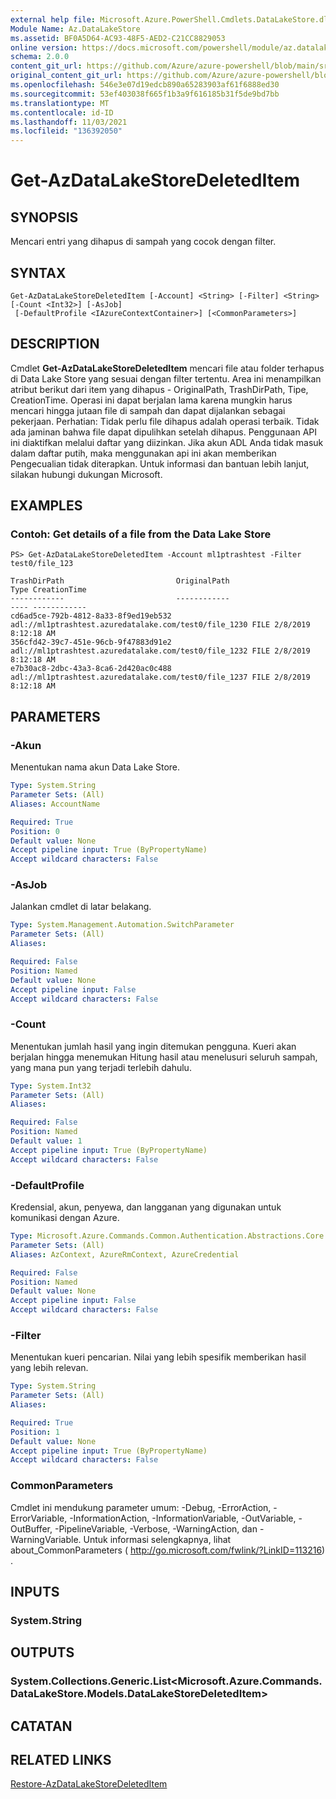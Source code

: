 ```yaml
---
external help file: Microsoft.Azure.PowerShell.Cmdlets.DataLakeStore.dll-Help.xml
Module Name: Az.DataLakeStore
ms.assetid: BF0A5D64-AC93-48F5-AED2-C21CC8829053
online version: https://docs.microsoft.com/powershell/module/az.datalakestore/get-azdatalakestoredeleteditem
schema: 2.0.0
content_git_url: https://github.com/Azure/azure-powershell/blob/main/src/DataLakeStore/DataLakeStore/help/Get-AzDataLakeStoreDeletedItem.md
original_content_git_url: https://github.com/Azure/azure-powershell/blob/main/src/DataLakeStore/DataLakeStore/help/Get-AzDataLakeStoreDeletedItem.md
ms.openlocfilehash: 546e3e07d19edcb890a65283903af61f6888ed30
ms.sourcegitcommit: 53ef403038f665f1b3a9f616185b31f5de9bd7bb
ms.translationtype: MT
ms.contentlocale: id-ID
ms.lasthandoff: 11/03/2021
ms.locfileid: "136392050"
---
```

# Get-AzDataLakeStoreDeletedItem

## SYNOPSIS
Mencari entri yang dihapus di sampah yang cocok dengan filter.

## SYNTAX

```
Get-AzDataLakeStoreDeletedItem [-Account] <String> [-Filter] <String> [-Count <Int32>] [-AsJob]
 [-DefaultProfile <IAzureContextContainer>] [<CommonParameters>]
```

## DESCRIPTION
Cmdlet **Get-AzDataLakeStoreDeletedItem** mencari file atau folder terhapus di Data Lake Store yang sesuai dengan filter tertentu.
Area ini menampilkan atribut berikut dari item yang dihapus - OriginalPath, TrashDirPath, Tipe, CreationTime.
Operasi ini dapat berjalan lama karena mungkin harus mencari hingga jutaan file di sampah dan dapat dijalankan sebagai pekerjaan.
Perhatian: Tidak perlu file dihapus adalah operasi terbaik. Tidak ada jaminan bahwa file dapat dipulihkan setelah dihapus. Penggunaan API ini diaktifkan melalui daftar yang diizinkan. Jika akun ADL Anda tidak masuk dalam daftar putih, maka menggunakan api ini akan memberikan Pengecualian tidak diterapkan. Untuk informasi dan bantuan lebih lanjut, silakan hubungi dukungan Microsoft.

## EXAMPLES

### Contoh: Get details of a file from the Data Lake Store
```
PS> Get-AzDataLakeStoreDeletedItem -Account ml1ptrashtest -Filter test0/file_123

TrashDirPath                         OriginalPath                                          Type CreationTime
------------                         ------------                                          ---- ------------
cd6ad5ce-792b-4812-8a33-8f9ed19eb532 adl://ml1ptrashtest.azuredatalake.com/test0/file_1230 FILE 2/8/2019 8:12:18 AM
356cfd42-39c7-451e-96cb-9f47883d91e2 adl://ml1ptrashtest.azuredatalake.com/test0/file_1232 FILE 2/8/2019 8:12:18 AM
e7b30ac8-2dbc-43a3-8ca6-2d420ac0c488 adl://ml1ptrashtest.azuredatalake.com/test0/file_1237 FILE 2/8/2019 8:12:18 AM
```

## PARAMETERS

### -Akun
Menentukan nama akun Data Lake Store.

```yaml
Type: System.String
Parameter Sets: (All)
Aliases: AccountName

Required: True
Position: 0
Default value: None
Accept pipeline input: True (ByPropertyName)
Accept wildcard characters: False
```

### -AsJob
Jalankan cmdlet di latar belakang.

```yaml
Type: System.Management.Automation.SwitchParameter
Parameter Sets: (All)
Aliases:

Required: False
Position: Named
Default value: None
Accept pipeline input: False
Accept wildcard characters: False
```

### -Count
Menentukan jumlah hasil yang ingin ditemukan pengguna. Kueri akan berjalan hingga menemukan Hitung hasil atau menelusuri seluruh sampah, yang mana pun yang terjadi terlebih dahulu.

```yaml
Type: System.Int32
Parameter Sets: (All)
Aliases:

Required: False
Position: Named
Default value: 1
Accept pipeline input: True (ByPropertyName)
Accept wildcard characters: False
```

### -DefaultProfile
Kredensial, akun, penyewa, dan langganan yang digunakan untuk komunikasi dengan Azure.

```yaml
Type: Microsoft.Azure.Commands.Common.Authentication.Abstractions.Core.IAzureContextContainer
Parameter Sets: (All)
Aliases: AzContext, AzureRmContext, AzureCredential

Required: False
Position: Named
Default value: None
Accept pipeline input: False
Accept wildcard characters: False
```

### -Filter
Menentukan kueri pencarian. Nilai yang lebih spesifik memberikan hasil yang lebih relevan.

```yaml
Type: System.String
Parameter Sets: (All)
Aliases:

Required: True
Position: 1
Default value: None
Accept pipeline input: True (ByPropertyName)
Accept wildcard characters: False
```

### CommonParameters
Cmdlet ini mendukung parameter umum: -Debug, -ErrorAction, -ErrorVariable, -InformationAction, -InformationVariable, -OutVariable, -OutBuffer, -PipelineVariable, -Verbose, -WarningAction, dan -WarningVariable. Untuk informasi selengkapnya, lihat about_CommonParameters ( http://go.microsoft.com/fwlink/?LinkID=113216) .

## INPUTS

### System.String

## OUTPUTS

### System.Collections.Generic.List<Microsoft.Azure.Commands.DataLakeStore.Models.DataLakeStoreDeletedItem>

## CATATAN

## RELATED LINKS

[Restore-AzDataLakeStoreDeletedItem](./Restore-AzDataLakeStoreDeletedItem.md)
